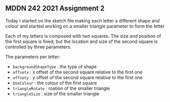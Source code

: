 ## MDDN 242 2021 Assignment 2


Today I started on the sketch file making each letter a different shape and colour and started working on a smaller triangle parameter to form the letter



Each of my letters is composed with two squares. The size and position of the first square is fixed, but the location and size of the second square is controlled by three parameters.

The parameters per letter:
  * `backgroundShapeType` : the type of shape
  * `offsetx` : x offset of the second square relative to the first one
  * `offsety` : y offset of the second square relative to the first one
  * `boxColour` : the colour of the first square
  * `triangleRotate` : roation of the smaller triangle
  * `triangleSize` : size of the smaller triangle

